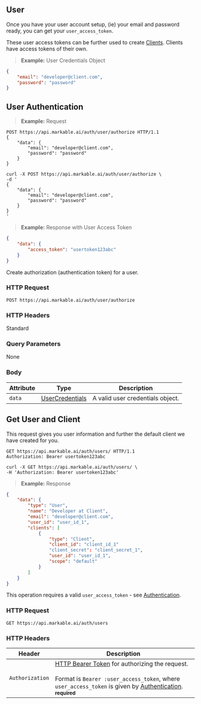 
## User

Once you have your user account setup, (ie) your email and password ready, you can get your `user_access_token`.

These user access tokens can be further used to create [Clients](#client-authentication). Clients have access tokens
of their own.

> **Example:** User Credentials Object

```json
{
	"email": "developer@client.com",
	"password": "password"
}
```

## User Authentication

> **Example:** Request

```http
POST https://api.markable.ai/auth/user/authorize HTTP/1.1
{
	"data": {
		"email": "developer@client.com",
        "password": "password"
	}
}
```

```shell
curl -X POST https://api.markable.ai/auth/user/authorize \
-d '
{
	"data": {
		"email": "developer@client.com",
        "password": "password"
	}
}
'
```

> **Example:** Response with User Access Token

```json
{
    "data": {
    	"access_token": "usertoken123abc"
    }
}
```

Create authorization (authentication token) for a user.


### HTTP Request

`POST https://api.markable.ai/auth/user/authorize`


### HTTP Headers

Standard


### Query Parameters

None


### Body

Attribute       | Type                  									| Description
-------         | ----------            									| -------
`data`          | [UserCredentials](#the-user-credentials-object)   	    | A valid user credentials object.


## Get User and Client

This request gives you user information and further the default client we have created for you.

```http
GET https://api.markable.ai/auth/users/ HTTP/1.1
Authorization: Bearer usertoken123abc
```

```shell
curl -X GET https://api.markable.ai/auth/users/ \
-H 'Authorization: Bearer usertoken123abc'
```

> **Example:** Response

```json
{
    "data": {
        "type": "User",
        "name": "Developer at Client",
        "email": "developer@client.com",
        "user_id": "user_id_1",
        "clients": [
            {
                "type": "Client",
                "client_id": "client_id_1"
                "client_secret": "client_secret_1",
                "user_id": "user_id_1",
                "scope": "default"
            }
        ]
    }
}
```

<!-- ## Get User & Client -->

<aside class="notice">
    This operation requires a valid <code>user_access_token</code> - see <a href="#authentication">Authentication</a>.
</aside>


### HTTP Request

`GET https://api.markable.ai/auth/users`


### HTTP Headers

Header          | Description
----------        | ----------
`Authorization`     | [HTTP Bearer Token](https://tools.ietf.org/html/rfc6750) for authorizing the request. <br><br>Format is `Bearer :user_access_token`, where `user_access_token` is given by [Authentication](#authentication). **<small>required</small>**
